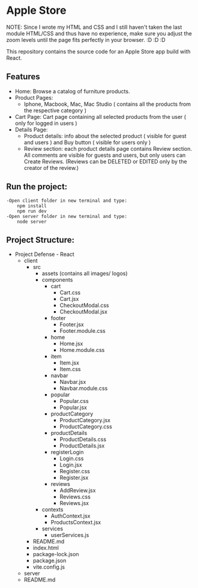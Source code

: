 # Apple Store

NOTE: Since I wrote my HTML and CSS and I still haven't taken the last module HTML/CSS and thus have no experience, make sure you adjust the zoom levels until the page fits perfectly in your browser. :D :D :D

This repository contains the source code for an Apple Store app build with React.

## Features

- Home: Browse a catalog of furniture products.
- Product Pages:
  - Iphone, Macbook, Mac, Mac Studio ( contains all the products from the respective category )
- Cart Page: Cart page containing all selected products from the user ( only for logged in users )
- Details Page:
  - Product details: info about the selected product ( visible for guest and users ) and Buy button ( visible for users only )
  - Review section: each product details page contains Review section. All comments are visible for guests and users, but only users can Create Reviews.
    (Reviews can be DELETED or EDITED only by the creator of the review.)

## Run the project:

    -Open client folder in new terminal and type:
        npm install
        npm run dev
    -Open server folder in new terminal and type:
        node server

## Project Structure:

- Project Defense - React
  - client
    - src
      - assets (contains all images/ logos)
      - components
        - cart
          - Cart.css
          - Cart.jsx
          - CheckoutModal.css
          - CheckoutModal.jsx
        - footer
          - Footer.jsx
          - Footer.module.css
        - home
          - Home.jsx
          - Home.module.css
        - item
          - Item.jsx
          - Item.css
        - navbar
          - Navbar.jsx
          - Navbar.module.css
        - popular
          - Popular.css
          - Popular.jsx
        - productCategory
          - ProductCategory.jsx
          - ProductCategory.css
        - productDetails
          - ProductDetails.css
          - ProductDetails.jsx
        - registerLogin
          - Login.css
          - Login.jsx
          - Register.css
          - Register.jsx
        - reviews
          - AddReview.jsx
          - Reviews.css
          - Reviews.jsx
      - contexts
        - AuthContext.jsx
        - ProductsContext.jsx
      - services
        - userServices.js
    - README.md
    - index.html
    - package-lock.json
    - package.json
    - vite.config.js
  - server
  - README.md
